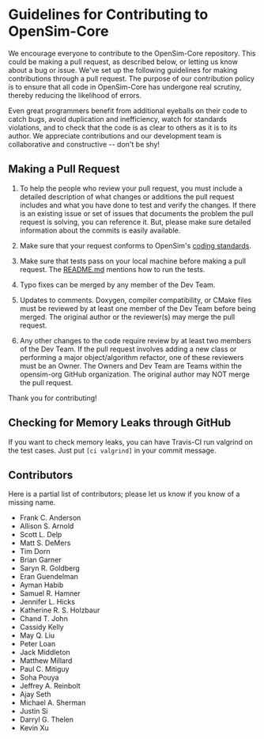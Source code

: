 Guidelines for Contributing to OpenSim-Core
===========================================

We encourage everyone to contribute to the OpenSim-Core repository. This could be making a pull request, as described below, or letting us know about a bug or issue. We've set up the following guidelines for making contributions through a pull request. The purpose of our contribution policy is to ensure that all code in OpenSim-Core has undergone real scrutiny, thereby reducing the likelihood of errors. 

Even great programmers benefit from additional eyeballs on their code to catch bugs, avoid duplication and inefficiency, watch for standards violations, and to check that the code is as clear to others as it is to its author. We appreciate contributions and our development team is collaborative and constructive -- don't be shy!


Making a Pull Request
---------------------
1. To help the people who review your pull request, you must include a detailed description of what changes or additions the pull request includes and what you have done to test and verify the changes. If there is an existing issue or set of issues that documents the problem the pull request is solving, you can reference it. But, please make sure detailed information about the commits is easily available.

2. Make sure that your request conforms to OpenSim's [coding standards](http://simtk-confluence.stanford.edu:8080/display/OpenSim/OpenSim+Coding+Standards).

3. Make sure that tests pass on your local machine before making a pull request. The [README.md](https://github.com/opensim-org/opensim-core) mentions how to run the tests.

4. Typo fixes can be merged by any member of the Dev Team.

5. Updates to comments. Doxygen, compiler compatibility, or CMake files must be reviewed by at least one member of the Dev Team before being merged. The original author or the reviewer(s) may merge the pull request.

6. Any other changes to the code require review by at least two members of the Dev Team. If the pull request involves adding a new class or performing a major object/algorithm refactor, one of these reviewers must be an Owner. The Owners and Dev Team are Teams within the opensim-org GitHub organization. The original author may NOT merge the pull request. 

Thank you for contributing!


Checking for Memory Leaks through GitHub
----------------------------------------
If you want to check memory leaks, you can have Travis-CI run valgrind on the test cases. Just put `[ci valgrind]` in your commit message.


Contributors
------------
Here is a partial list of contributors; please let us know if you know of a missing name.

- Frank C. Anderson
- Allison S. Arnold
- Scott L. Delp
- Matt S. DeMers
- Tim Dorn
- Brian Garner
- Saryn R. Goldberg
- Eran Guendelman
- Ayman Habib
- Samuel R. Hamner
- Jennifer L. Hicks
- Katherine R. S. Holzbaur
- Chand T. John
- Cassidy Kelly
- May Q. Liu
- Peter Loan
- Jack Middleton
- Matthew Millard
- Paul C. Mitiguy
- Soha Pouya
- Jeffrey A. Reinbolt
- Ajay Seth
- Michael A. Sherman
- Justin Si
- Darryl G. Thelen
- Kevin Xu

